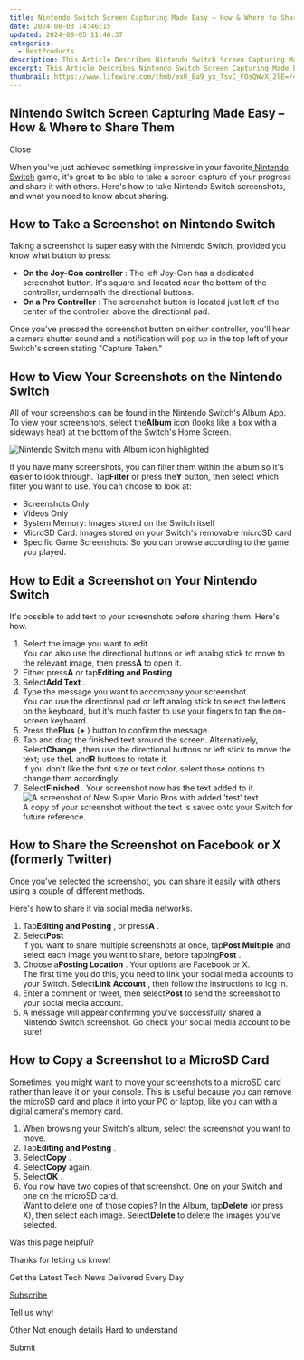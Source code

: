 ```yaml
---
title: Nintendo Switch Screen Capturing Made Easy – How & Where to Share Them
date: 2024-08-03 14:46:15
updated: 2024-08-05 11:46:37
categories:
  - BestProducts
description: This Article Describes Nintendo Switch Screen Capturing Made Easy – How & Where to Share Them
excerpt: This Article Describes Nintendo Switch Screen Capturing Made Easy – How & Where to Share Them
thumbnail: https://www.lifewire.com/thmb/exR_Ba9_yx_TsvC_FOsQWvX_2lE=/400x300/filters:no_upscale():max_bytes(150000):strip_icc():format(webp)/nintendoswitch-5c45c3fcc9e77c000136b598.jpg
---
```


## Nintendo Switch Screen Capturing Made Easy – How & Where to Share Them

Close 

 When you've just achieved something impressive in your favorite[ Nintendo Switch](https://www.lifewire.com/what-is-the-nintendo-switch-4148184) game, it's great to be able to take a screen capture of your progress and share it with others. Here's how to take Nintendo Switch screenshots, and what you need to know about sharing.

##  How to Take a Screenshot on Nintendo Switch 

 Taking a screenshot is super easy with the Nintendo Switch, provided you know what button to press: 

* **On the Joy-Con controller** : The left Joy-Con has a dedicated screenshot button. It's square and located near the bottom of the controller, underneath the directional buttons.
* **On a Pro Controller** : The screenshot button is located just left of the center of the controller, above the directional pad.

 Once you've pressed the screenshot button on either controller, you'll hear a camera shutter sound and a notification will pop up in the top left of your Switch's screen stating "Capture Taken."

##  How to View Your Screenshots on the Nintendo Switch 

 All of your screenshots can be found in the Nintendo Switch's Album App. To view your screenshots, select the**Album** icon (looks like a box with a sideways heat) at the bottom of the Switch's Home Screen.

![Nintendo Switch menu with Album icon highlighted](https://www.lifewire.com/thmb/0scsqhdtsDWWhch7A2fBE4vhorA=/1500x0/filters:no_upscale():max_bytes(150000):strip_icc():format(webp)/AlbumIcon-daad21bac77a4c01ab38c9eb76d033d4.jpg) 

 If you have many screenshots, you can filter them within the album so it's easier to look through. Tap**Filter** or press the**Y** button, then select which filter you want to use. You can choose to look at:

* Screenshots Only
* Videos Only
* System Memory: Images stored on the Switch itself
* MicroSD Card: Images stored on your Switch's removable microSD card
* Specific Game Screenshots: So you can browse according to the game you played.

##  How to Edit a Screenshot on Your Nintendo Switch 

 It's possible to add text to your screenshots before sharing them. Here's how.

1. Select the image you want to edit.  
 You can also use the directional buttons or left analog stick to move to the relevant image, then press**A** to open it.
2. Either press**A** or tap**Editing and Posting** .
3. Select**Add Text** .
4. Type the message you want to accompany your screenshot.  
 You can use the directional pad or left analog stick to select the letters on the keyboard, but it's much faster to use your fingers to tap the on-screen keyboard.
5. Press the**Plus** (**+** ) button to confirm the message.
6. Tap and drag the finished text around the screen. Alternatively, Select**Change** , then use the directional buttons or left stick to move the text; use the**L** and**R** buttons to rotate it.  
 If you don't like the font size or text color, select those options to change them accordingly.
7. Select**Finished** . Your screenshot now has the text added to it.  
![A screenshot of New Super Mario Bros with added 'test' text.](https://www.lifewire.com/thmb/18MN13p_GR1iteeV1A557Nh2KVE=/1500x0/filters:no_upscale():max_bytes(150000):strip_icc():format(webp)/nintendoswitchscreenshot1-5c45c6ad4cedfd00017ffb6b.jpg)  
 A copy of your screenshot without the text is saved onto your Switch for future reference.

##  How to Share the Screenshot on Facebook or X (formerly Twitter) 

 Once you've selected the screenshot, you can share it easily with others using a couple of different methods. 

 Here's how to share it via social media networks. 

1. Tap**Editing and Posting** , or press**A** .
2. Select**Post**  
 If you want to share multiple screenshots at once, tap**Post Multiple** and select each image you want to share, before tapping**Post** .
3. Choose a**Posting Location** . Your options are Facebook or X.  
 The first time you do this, you need to link your social media accounts to your Switch. Select**Link Account** , then follow the instructions to log in.
4. Enter a comment or tweet, then select**Post** to send the screenshot to your social media account.
5. A message will appear confirming you've successfully shared a Nintendo Switch screenshot. Go check your social media account to be sure!

##  How to Copy a Screenshot to a MicroSD Card 

 Sometimes, you might want to move your screenshots to a microSD card rather than leave it on your console. This is useful because you can remove the microSD card and place it into your PC or laptop, like you can with a digital camera's memory card.

1. When browsing your Switch's album, select the screenshot you want to move.
2. Tap**Editing and Posting** .
3. Select**Copy** .
4. Select**Copy** again.
5. Select**OK** .
6. You now have two copies of that screenshot. One on your Switch and one on the microSD card.  
 Want to delete one of those copies? In the Album, tap**Delete** (or press X), then select each image. Select**Delete** to delete the images you've selected.

Was this page helpful?

Thanks for letting us know!

 Get the Latest Tech News Delivered Every Day

[ Subscribe ](https://www.lifewire.com/#) 

Tell us why!

 Other  Not enough details  Hard to understand 

 Submit 

<ins class="adsbygoogle"
     style="display:block"
     data-ad-format="autorelaxed"
     data-ad-client="ca-pub-7571918770474297"
     data-ad-slot="1223367746"></ins>



<ins class="adsbygoogle"
     style="display:block"
     data-ad-client="ca-pub-7571918770474297"
     data-ad-slot="8358498916"
     data-ad-format="auto"
     data-full-width-responsive="true"></ins>
